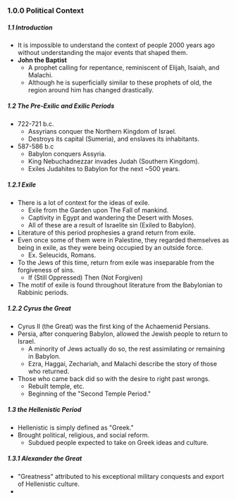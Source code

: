 ### 1.0.0 Political Context
##### 1.1 Introduction
- It is impossible to understand the context of people 2000 years ago without understanding the major events that shaped them.
- **John the Baptist**
	- A prophet calling for repentance, reminiscent of Elijah, Isaiah, and Malachi.
	- Although he is superficially similar to these prophets of old, the region around him has changed drastically.

##### 1.2 The Pre-Exilic and Exilic Periods
- 722-721 b.c.
	- Assyrians conquer the Northern Kingdom of Israel.
	- Destroys its capital (Sumeria), and enslaves its inhabitants.
- 587-586 b.c
	- Babylon conquers Assyria.
	- King Nebuchadnezzar invades Judah (Southern Kingdom).
	- Exiles Judahites to Babylon for the next ~500 years.

##### 1.2.1 Exile
- There is a lot of context for the ideas of exile.
	- Exile from the Garden upon The Fall of mankind.
	- Captivity in Egypt and wandering the Desert with Moses.
	- All of these are a result of Israelite sin (Exiled to Babylon).
- Literature of this period prophesies a grand return from exile.
- Even once some of them were in Palestine, they regarded themselves as being in exile, as they were being occupied by an outside force.
	- Ex. Seleucids, Romans.
- To the Jews of this time, return from exile was inseparable from the forgiveness of sins.
	- If (Still Oppressed) Then (Not Forgiven)
- The motif of exile is found throughout literature from the Babylonian to  Rabbinic periods.

##### 1.2.2 Cyrus the Great
- Cyrus II (the Great) was the first king of the Achaemenid Persians.
- Persia, after conquering Babylon, allowed the Jewish people to return to Israel.
	- A minority of Jews actually do so, the rest assimilating or remaining in Babylon.
	- Ezra, Haggai,  Zechariah, and Malachi describe the story of those who returned.
- Those who came back did so with the desire to right past wrongs.
	- Rebuilt temple, etc.
	- Beginning of the "Second Temple Period."

##### 1.3 the Hellenistic Period
- Hellenistic is simply defined as "Greek."
- Brought political, religious, and social reform.
	- Subdued people expected to take on Greek ideas and culture.

##### 1.3.1 Alexander the Great
- "Greatness" attributed to his exceptional military conquests and export of Hellenistic culture.
- 



